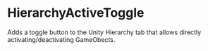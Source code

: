 # HierarchyActiveToggle
Adds a toggle button to the Unity Hierarchy tab that allows directly activating/deactivating GameObects.
